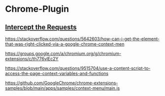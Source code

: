 # Chrome-Plugin

## [Intercept the Requests](https://gist.github.com/JAStanton/3490cf799a0d184cedd7)

https://stackoverflow.com/questions/5642603/how-can-i-get-the-element-that-was-right-clicked-via-a-google-chrome-context-men 

https://groups.google.com/a/chromium.org/g/chromium-extensions/c/th776vlEc2Y 

https://stackoverflow.com/questions/9515704/use-a-content-script-to-access-the-page-context-variables-and-functions

https://github.com/GoogleChrome/chrome-extensions-samples/blob/main/apps/samples/context-menu/main.js